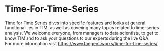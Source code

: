# Time-For-Time-Series
Time for Time Series dives into specific features and looks at general functionalities in TIM, as well as covering many topics related to time-series analysis. We welcome everyone, from managers to data scientists, to get to know TIM and to ask your questions to our experts during the live Q&A.  
For more information visit https://www.tangent.works/time-for-time-series/
